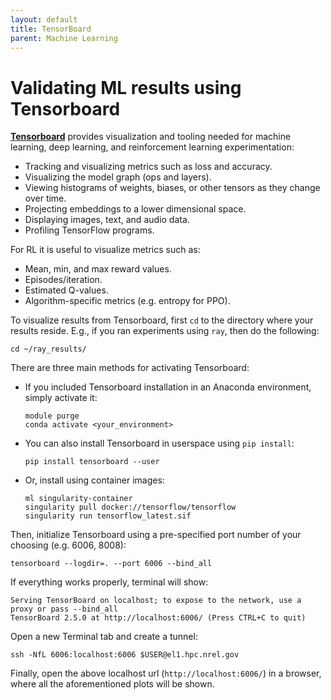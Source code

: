 ```yaml
---
layout: default
title: TensorBoard 
parent: Machine Learning
---
```



# Validating ML results using Tensorboard

[**Tensorboard**](https://www.tensorflow.org/tensorboard) provides visualization and tooling needed for machine learning, deep learning, and reinforcement learning experimentation:

 * Tracking and visualizing metrics such as loss and accuracy.
 * Visualizing the model graph (ops and layers).
 * Viewing histograms of weights, biases, or other tensors as they change over time.
 * Projecting embeddings to a lower dimensional space.
 * Displaying images, text, and audio data.
 * Profiling TensorFlow programs.

For RL it is useful to visualize metrics such as:

 * Mean, min, and max reward values.
 * Episodes/iteration.
 * Estimated Q-values.
 * Algorithm-specific metrics (e.g. entropy for PPO).
 
To visualize results from Tensorboard, first `cd` to the directory where your results reside. E.g., if you ran experiments using `ray`, then do the following:
```
cd ~/ray_results/
```

There are three main methods for activating Tensorboard:

* If you included Tensorboard installation in an Anaconda environment, simply activate it:
   ```
   module purge
   conda activate <your_environment>
   ```
* You can also install Tensorboard in userspace using `pip install`:
   ```
   pip install tensorboard --user
   ```
* Or, install using container images:
   ```
   ml singularity-container
   singularity pull docker://tensorflow/tensorflow
   singularity run tensorflow_latest.sif
   ```

Then, initialize Tensorboard using a pre-specified port number of your choosing (e.g. 6006, 8008):
```
tensorboard --logdir=. --port 6006 --bind_all
```
If everything works properly, terminal will show:
```
Serving TensorBoard on localhost; to expose to the network, use a proxy or pass --bind_all
TensorBoard 2.5.0 at http://localhost:6006/ (Press CTRL+C to quit)
```
Open a new Terminal tab and create a tunnel:
```
ssh -NfL 6006:localhost:6006 $USER@el1.hpc.nrel.gov
```
Finally, open the above localhost url (`http://localhost:6006/`) in a browser, where all the aforementioned plots will be shown.

